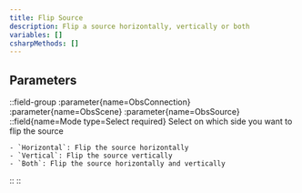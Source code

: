 ```yaml
---
title: Flip Source
description: Flip a source horizontally, vertically or both
variables: []
csharpMethods: []
---
```


## Parameters
::field-group
  :parameter{name=ObsConnection}
  :parameter{name=ObsScene}
  :parameter{name=ObsSource}
  ::field{name=Mode type=Select required}
    Select on which side you want to flip the source

    - `Horizontal`: Flip the source horizontally
    - `Vertical`: Flip the source vertically
    - `Both`: Flip the source horizontally and vertically
  ::
::